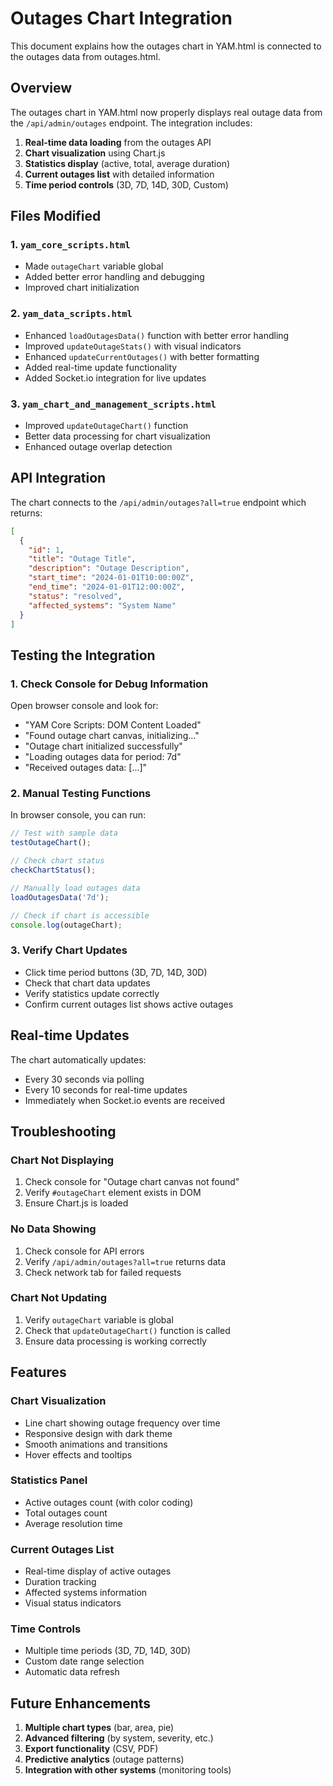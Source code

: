 # Outages Chart Integration

This document explains how the outages chart in YAM.html is connected to the outages data from outages.html.

## Overview

The outages chart in YAM.html now properly displays real outage data from the `/api/admin/outages` endpoint. The integration includes:

1. **Real-time data loading** from the outages API
2. **Chart visualization** using Chart.js
3. **Statistics display** (active, total, average duration)
4. **Current outages list** with detailed information
5. **Time period controls** (3D, 7D, 14D, 30D, Custom)

## Files Modified

### 1. `yam_core_scripts.html`
- Made `outageChart` variable global
- Added better error handling and debugging
- Improved chart initialization

### 2. `yam_data_scripts.html`
- Enhanced `loadOutagesData()` function with better error handling
- Improved `updateOutageStats()` with visual indicators
- Enhanced `updateCurrentOutages()` with better formatting
- Added real-time update functionality
- Added Socket.io integration for live updates

### 3. `yam_chart_and_management_scripts.html`
- Improved `updateOutageChart()` function
- Better data processing for chart visualization
- Enhanced outage overlap detection

## API Integration

The chart connects to the `/api/admin/outages?all=true` endpoint which returns:
```json
[
  {
    "id": 1,
    "title": "Outage Title",
    "description": "Outage Description",
    "start_time": "2024-01-01T10:00:00Z",
    "end_time": "2024-01-01T12:00:00Z",
    "status": "resolved",
    "affected_systems": "System Name"
  }
]
```

## Testing the Integration

### 1. Check Console for Debug Information
Open browser console and look for:
- "YAM Core Scripts: DOM Content Loaded"
- "Found outage chart canvas, initializing..."
- "Outage chart initialized successfully"
- "Loading outages data for period: 7d"
- "Received outages data: [...]"

### 2. Manual Testing Functions
In browser console, you can run:

```javascript
// Test with sample data
testOutageChart();

// Check chart status
checkChartStatus();

// Manually load outages data
loadOutagesData('7d');

// Check if chart is accessible
console.log(outageChart);
```

### 3. Verify Chart Updates
- Click time period buttons (3D, 7D, 14D, 30D)
- Check that chart data updates
- Verify statistics update correctly
- Confirm current outages list shows active outages

## Real-time Updates

The chart automatically updates:
- Every 30 seconds via polling
- Every 10 seconds for real-time updates
- Immediately when Socket.io events are received

## Troubleshooting

### Chart Not Displaying
1. Check console for "Outage chart canvas not found"
2. Verify `#outageChart` element exists in DOM
3. Ensure Chart.js is loaded

### No Data Showing
1. Check console for API errors
2. Verify `/api/admin/outages?all=true` returns data
3. Check network tab for failed requests

### Chart Not Updating
1. Verify `outageChart` variable is global
2. Check that `updateOutageChart()` function is called
3. Ensure data processing is working correctly

## Features

### Chart Visualization
- Line chart showing outage frequency over time
- Responsive design with dark theme
- Smooth animations and transitions
- Hover effects and tooltips

### Statistics Panel
- Active outages count (with color coding)
- Total outages count
- Average resolution time

### Current Outages List
- Real-time display of active outages
- Duration tracking
- Affected systems information
- Visual status indicators

### Time Controls
- Multiple time periods (3D, 7D, 14D, 30D)
- Custom date range selection
- Automatic data refresh

## Future Enhancements

1. **Multiple chart types** (bar, area, pie)
2. **Advanced filtering** (by system, severity, etc.)
3. **Export functionality** (CSV, PDF)
4. **Predictive analytics** (outage patterns)
5. **Integration with other systems** (monitoring tools) 